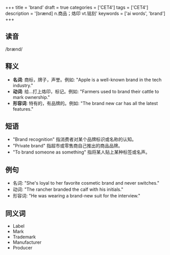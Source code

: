 +++
title = 'brand'
draft = true
categories = ['CET4']
tags = ['CET4']
description = '[brænd] n.商品；烙印 vt.铭刻'
keywords = ['ai words', 'brand']
+++

## 读音
/brænd/

## 释义
- **名词**: 商标，牌子，声誉。例如: "Apple is a well-known brand in the tech industry."
- **动词**: 给…打上烙印，标记。例如: "Farmers used to brand their cattle to mark ownership."
- **形容词**: 特有的，有品牌的。例如: "The brand new car has all the latest features."

## 短语
- "Brand recognition" 指消费者对某个品牌标识或名称的认知。
- "Private brand" 指超市或零售商自己推出的商品品牌。
- "To brand someone as something" 指将某人贴上某种标签或名声。

## 例句
- 名词: "She's loyal to her favorite cosmetic brand and never switches."
- 动词: "The rancher branded the calf with his initials."
- 形容词: "He was wearing a brand-new suit for the interview."

## 同义词
- Label
- Mark
- Trademark
- Manufacturer
- Producer
